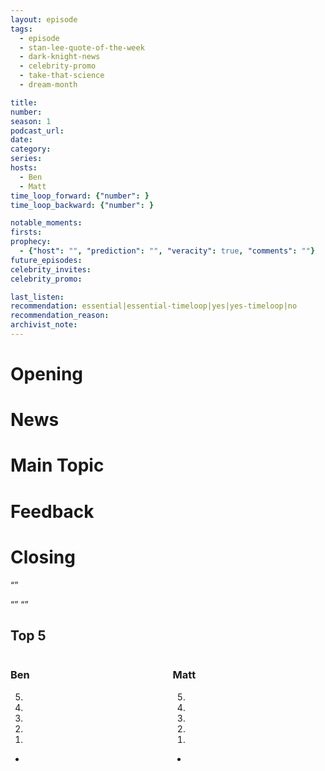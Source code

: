 ```yaml
---
layout: episode
tags:
  - episode
  - stan-lee-quote-of-the-week
  - dark-knight-news 
  - celebrity-promo
  - take-that-science
  - dream-month

title: 
number: 
season: 1
podcast_url: 
date: 
category: 
series: 
hosts:
  - Ben
  - Matt
time_loop_forward: {"number": }
time_loop_backward: {"number": }

notable_moments:
firsts: 
prophecy: 
  - {"host": "", "prediction": "", "veracity": true, "comments": ""}
future_episodes: 
celebrity_invites: 
celebrity_promo: 

last_listen: 
recommendation: essential|essential-timeloop|yes|yes-timeloop|no
recommendation_reason: 
archivist_note: 
---
```

# Opening


# News


# Main Topic


# Feedback


# Closing



<q class="archivist inline"></q>

<div class="quote">
  <span class="quote-context is-size-6"></span>
  <q class="ben"></q>
  <q class="matt"></q>
</div>

<div class="top-five">
  <h2 class="has-text-centered">Top 5 </h2>
  <div class="columns">
    <div class="column ben">
      <h3>Ben</h3>
      <ol reversed>
        <li>
        <li>
        <li>
        <li>
        <li>
      </ol>
      <ul class="runner-ups">
        <li>
      </ul>
    </div>
    <div class="column matt">
      <h3>Matt</h3>
      <ol reversed>
        <li>
        <li>
        <li>
        <li>
        <li>
      </ol>
      <ul class="runner-ups">
        <li>
      </ul>
    </div>
  </div>
</div>

<i class="work-title"></i>